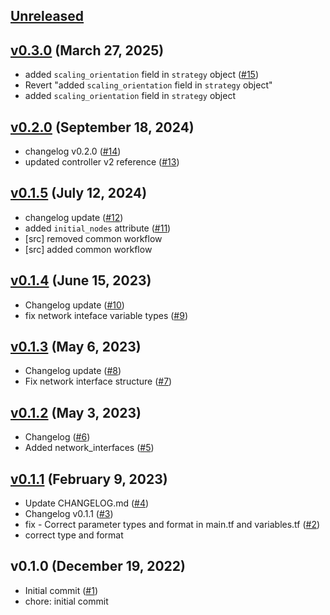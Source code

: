 <a name="unreleased"></a>
## [Unreleased]



<a name="v0.3.0"></a>
## [v0.3.0] (March 27, 2025)

- added `scaling_orientation` field in `strategy` object ([#15](https://github.com/spotinst/terraform-spotinst-ocean-gcp-k8s-vng/issues/15))
- Revert "added `scaling_orientation` field in `strategy` object"
- added `scaling_orientation` field in `strategy` object


<a name="v0.2.0"></a>
## [v0.2.0] (September 18, 2024)

- changelog v0.2.0 ([#14](https://github.com/spotinst/terraform-spotinst-ocean-gcp-k8s-vng/issues/14))
- updated controller v2 reference ([#13](https://github.com/spotinst/terraform-spotinst-ocean-gcp-k8s-vng/issues/13))


<a name="v0.1.5"></a>
## [v0.1.5] (July 12, 2024)

- changelog update ([#12](https://github.com/spotinst/terraform-spotinst-ocean-gcp-k8s-vng/issues/12))
- added `initial_nodes` attribute ([#11](https://github.com/spotinst/terraform-spotinst-ocean-gcp-k8s-vng/issues/11))
- [src] removed common workflow
- [src] added common workflow


<a name="v0.1.4"></a>
## [v0.1.4] (June 15, 2023)

- Changelog update ([#10](https://github.com/spotinst/terraform-spotinst-ocean-gcp-k8s-vng/issues/10))
- fix network inteface variable types ([#9](https://github.com/spotinst/terraform-spotinst-ocean-gcp-k8s-vng/issues/9))


<a name="v0.1.3"></a>
## [v0.1.3] (May 6, 2023)

- Changelog update ([#8](https://github.com/spotinst/terraform-spotinst-ocean-gcp-k8s-vng/issues/8))
- Fix network interface structure ([#7](https://github.com/spotinst/terraform-spotinst-ocean-gcp-k8s-vng/issues/7))


<a name="v0.1.2"></a>
## [v0.1.2] (May 3, 2023)

- Changelog ([#6](https://github.com/spotinst/terraform-spotinst-ocean-gcp-k8s-vng/issues/6))
- Added network_interfaces ([#5](https://github.com/spotinst/terraform-spotinst-ocean-gcp-k8s-vng/issues/5))


<a name="v0.1.1"></a>
## [v0.1.1] (February 9, 2023)

- Update CHANGELOG.md ([#4](https://github.com/spotinst/terraform-spotinst-ocean-gcp-k8s-vng/issues/4))
- Changelog v0.1.1 ([#3](https://github.com/spotinst/terraform-spotinst-ocean-gcp-k8s-vng/issues/3))
- fix - Correct parameter types and format in main.tf and variables.tf ([#2](https://github.com/spotinst/terraform-spotinst-ocean-gcp-k8s-vng/issues/2))
- correct type and format


<a name="v0.1.0"></a>
## v0.1.0 (December 19, 2022)

- Initial commit ([#1](https://github.com/spotinst/terraform-spotinst-ocean-gcp-k8s-vng/issues/1))
- chore: initial commit


[Unreleased]: https://github.com/spotinst/terraform-spotinst-ocean-gcp-k8s-vng/compare/v0.3.0...HEAD
[v0.3.0]: https://github.com/spotinst/terraform-spotinst-ocean-gcp-k8s-vng/compare/v0.2.0...v0.3.0
[v0.2.0]: https://github.com/spotinst/terraform-spotinst-ocean-gcp-k8s-vng/compare/v0.1.5...v0.2.0
[v0.1.5]: https://github.com/spotinst/terraform-spotinst-ocean-gcp-k8s-vng/compare/v0.1.4...v0.1.5
[v0.1.4]: https://github.com/spotinst/terraform-spotinst-ocean-gcp-k8s-vng/compare/v0.1.3...v0.1.4
[v0.1.3]: https://github.com/spotinst/terraform-spotinst-ocean-gcp-k8s-vng/compare/v0.1.2...v0.1.3
[v0.1.2]: https://github.com/spotinst/terraform-spotinst-ocean-gcp-k8s-vng/compare/v0.1.1...v0.1.2
[v0.1.1]: https://github.com/spotinst/terraform-spotinst-ocean-gcp-k8s-vng/compare/v0.1.0...v0.1.1
